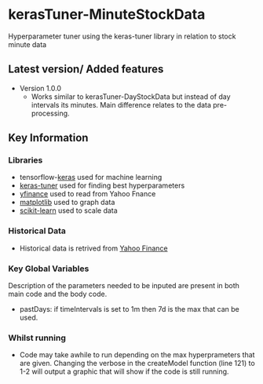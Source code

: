 # kerasTuner-MinuteStockData
Hyperparameter tuner using the keras-tuner library in relation to stock minute data

## Latest version/ Added features

- Version 1.0.0
  - Works similar to kerasTuner-DayStockData but instead of day intervals its minutes. Main difference relates to the data pre-processing.

## Key Information

### Libraries

- tensorflow-[keras](https://keras.io/) used for machine learning
- [keras-tuner](https://keras.io/keras_tuner/) used for finding best hyperparameters
- [yfinance]([https://pandas-datareader.readthedocs.io/en/latest/#](https://pypi.org/project/yfinance/)) used to read from Yahoo Fnance
- [matplotlib](https://matplotlib.org/) used to graph data
- [scikit-learn](https://scikit-learn.org/stable/) used to scale data

### Historical Data

- Historical data is retrived from [Yahoo Finance](https://uk.finance.yahoo.com/)

### Key Global Variables

Description of the parameters needed to be inputed are present in both main code and the body code.
- pastDays: if timeIntervals is set to 1m then 7d is the max that can be used.

### Whilst running

- Code may take awhile to run depending on the max hyperprameters that are given. Changing the verbose in the createModel function (line 121) to 1-2 will output a graphic that will show if the code is still running.
